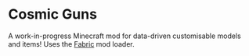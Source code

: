# Cosmic Guns
A work-in-progress Minecraft mod for data-driven customisable models and items!
Uses the [Fabric](https://github.com/FabricMC/fabric) mod loader.
